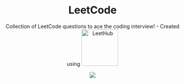 <h1 align="center">LeetCode</h1>
<p align="center">
  Collection of LeetCode questions to ace the coding interview! - Created using
  <a href="https://github.com/QasimWani/LeetHub">
    <img src="https://lh3.googleusercontent.com/12HJgADv9EiBjtG_bI-az1VAse9x3IOcpmJTHTZyD2BL-ZVc8D3hT-8hT2mhuElMoKW8Kpo20iw4nYwR1FsEh_rlkDg=w128-h128-e365-rj-sc0x00ffffff" alt="LeetHub" width="100" />
  </a>
</p>


<p align="center"> <a href="https://leetcode.com/Jahswaygo/" target="blank"><img align="center" src="https://leetcard.jacoblin.cool/Jahswaygo?theme=dark&font=Monda&ext=activity" /></a>
<p align="center">
<!-- Created using [LeetCode Stats Card](https://github.com/JacobLinCool/LeetCode-Stats-Card) -->
</p>

